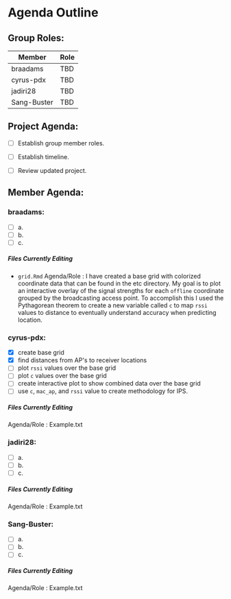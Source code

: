 # Agenda Outline

## Group Roles:
| Member | Role |
| ----------- | ----------- |
| braadams | TBD |
| cyrus-pdx | TBD | 
| jadiri28 | TBD |
| Sang-Buster | TBD | 

## Project Agenda:
- [ ] Establish group member roles.
- [ ] Establish timeline.
- [ ] Review updated project.


## Member Agenda:
### braadams:
- [ ] a.
- [ ] b.
- [ ] c.

##### Files Currently Editing
- `grid.Rmd`
Agenda/Role
: I have created a base grid with colorized coordinate data that can be found in the etc directory. My goal is to plot an interactive overlay of the signal strengths for each `offline` coordinate grouped by the broadcasting access point. To accomplish this I used the Pythagorean theorem to create a new variable called `c` to map `rssi` values to distance to eventually understand accuracy when predicting location. 

### cyrus-pdx:
- [x] create base grid
- [x] find distances from AP's to receiver locations
- [ ] plot `rssi` values over the base grid
- [ ] plot `c` values over the base grid
- [ ] create interactive plot to show combined data over the base grid
- [ ] use `c`, `mac_ap`, and `rssi` value to create methodology for IPS.

##### Files Currently Editing
Agenda/Role
: Example.txt

### jadiri28:
- [ ] a.
- [ ] b.
- [ ] c.

##### Files Currently Editing
Agenda/Role
: Example.txt

### Sang-Buster:
- [ ] a.
- [ ] b.
- [ ] c.

##### Files Currently Editing
Agenda/Role
: Example.txt
